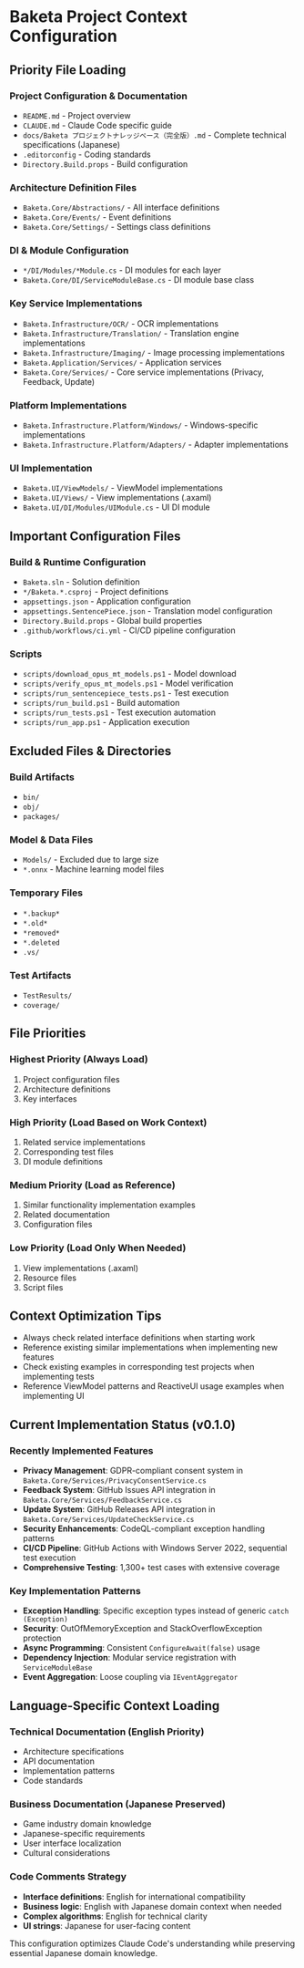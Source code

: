 # Baketa Project Context Configuration

## Priority File Loading

### Project Configuration & Documentation
- `README.md` - Project overview
- `CLAUDE.md` - Claude Code specific guide
- `docs/Baketa プロジェクトナレッジベース（完全版）.md` - Complete technical specifications (Japanese)
- `.editorconfig` - Coding standards
- `Directory.Build.props` - Build configuration

### Architecture Definition Files
- `Baketa.Core/Abstractions/` - All interface definitions
- `Baketa.Core/Events/` - Event definitions
- `Baketa.Core/Settings/` - Settings class definitions

### DI & Module Configuration
- `*/DI/Modules/*Module.cs` - DI modules for each layer
- `Baketa.Core/DI/ServiceModuleBase.cs` - DI module base class

### Key Service Implementations
- `Baketa.Infrastructure/OCR/` - OCR implementations
- `Baketa.Infrastructure/Translation/` - Translation engine implementations
- `Baketa.Infrastructure/Imaging/` - Image processing implementations
- `Baketa.Application/Services/` - Application services
- `Baketa.Core/Services/` - Core service implementations (Privacy, Feedback, Update)

### Platform Implementations
- `Baketa.Infrastructure.Platform/Windows/` - Windows-specific implementations
- `Baketa.Infrastructure.Platform/Adapters/` - Adapter implementations

### UI Implementation
- `Baketa.UI/ViewModels/` - ViewModel implementations
- `Baketa.UI/Views/` - View implementations (.axaml)
- `Baketa.UI/DI/Modules/UIModule.cs` - UI DI module

## Important Configuration Files

### Build & Runtime Configuration
- `Baketa.sln` - Solution definition
- `*/Baketa.*.csproj` - Project definitions
- `appsettings.json` - Application configuration
- `appsettings.SentencePiece.json` - Translation model configuration
- `Directory.Build.props` - Global build properties
- `.github/workflows/ci.yml` - CI/CD pipeline configuration

### Scripts
- `scripts/download_opus_mt_models.ps1` - Model download
- `scripts/verify_opus_mt_models.ps1` - Model verification
- `scripts/run_sentencepiece_tests.ps1` - Test execution
- `scripts/run_build.ps1` - Build automation
- `scripts/run_tests.ps1` - Test execution automation
- `scripts/run_app.ps1` - Application execution

## Excluded Files & Directories

### Build Artifacts
- `bin/`
- `obj/`
- `packages/`

### Model & Data Files
- `Models/` - Excluded due to large size
- `*.onnx` - Machine learning model files

### Temporary Files
- `*.backup*`
- `*.old*`
- `*removed*`
- `*.deleted`
- `.vs/`

### Test Artifacts
- `TestResults/`
- `coverage/`

## File Priorities

### Highest Priority (Always Load)
1. Project configuration files
2. Architecture definitions
3. Key interfaces

### High Priority (Load Based on Work Context)
1. Related service implementations
2. Corresponding test files
3. DI module definitions

### Medium Priority (Load as Reference)
1. Similar functionality implementation examples
2. Related documentation
3. Configuration files

### Low Priority (Load Only When Needed)
1. View implementations (.axaml)
2. Resource files
3. Script files

## Context Optimization Tips

- Always check related interface definitions when starting work
- Reference existing similar implementations when implementing new features
- Check existing examples in corresponding test projects when implementing tests
- Reference ViewModel patterns and ReactiveUI usage examples when implementing UI

## Current Implementation Status (v0.1.0)

### Recently Implemented Features
- **Privacy Management**: GDPR-compliant consent system in `Baketa.Core/Services/PrivacyConsentService.cs`
- **Feedback System**: GitHub Issues API integration in `Baketa.Core/Services/FeedbackService.cs`
- **Update System**: GitHub Releases API integration in `Baketa.Core/Services/UpdateCheckService.cs`
- **Security Enhancements**: CodeQL-compliant exception handling patterns
- **CI/CD Pipeline**: GitHub Actions with Windows Server 2022, sequential test execution
- **Comprehensive Testing**: 1,300+ test cases with extensive coverage

### Key Implementation Patterns
- **Exception Handling**: Specific exception types instead of generic `catch (Exception)`
- **Security**: OutOfMemoryException and StackOverflowException protection
- **Async Programming**: Consistent `ConfigureAwait(false)` usage
- **Dependency Injection**: Modular service registration with `ServiceModuleBase`
- **Event Aggregation**: Loose coupling via `IEventAggregator`

## Language-Specific Context Loading

### Technical Documentation (English Priority)
- Architecture specifications
- API documentation
- Implementation patterns
- Code standards

### Business Documentation (Japanese Preserved)
- Game industry domain knowledge
- Japanese-specific requirements
- User interface localization
- Cultural considerations

### Code Comments Strategy
- **Interface definitions**: English for international compatibility
- **Business logic**: English with Japanese domain context when needed
- **Complex algorithms**: English for technical clarity
- **UI strings**: Japanese for user-facing content

This configuration optimizes Claude Code's understanding while preserving essential Japanese domain knowledge.